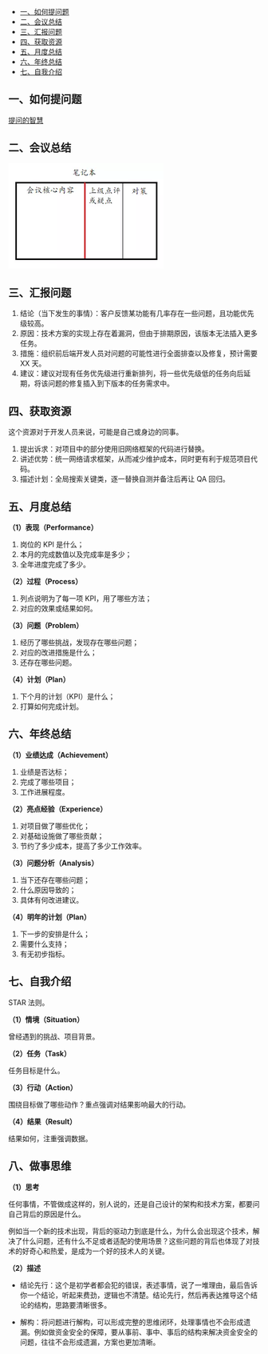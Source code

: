 <!-- TOC -->

- [一、如何提问题](#一如何提问题)
- [二、会议总结](#二会议总结)
- [三、汇报问题](#三汇报问题)
- [四、获取资源](#四获取资源)
- [五、月度总结](#五月度总结)
- [六、年终总结](#六年终总结)
- [七、自我介绍](#七自我介绍)

<!-- /TOC -->

## 一、如何提问题

[提问的智慧](https://www.jianshu.com/p/60dd8e9cd12f)

## 二、会议总结

<img src="../pictures//会议总结法.webp"/>

## 三、汇报问题

1. 结论（当下发生的事情）：客户反馈某功能有几率存在一些问题，且功能优先级较高。
2. 原因：技术方案的实现上存在着漏洞，但由于排期原因，该版本无法插入更多任务。
3. 措施：组织前后端开发人员对问题的可能性进行全面排查以及修复，预计需要 XX 天。
4. 建议：建议对现有任务优先级进行重新排列，将一些优先级低的任务向后延期，将该问题的修复插入到下版本的任务需求中。

## 四、获取资源

这个资源对于开发人员来说，可能是自己或身边的同事。

1. 提出诉求：对项目中的部分使用旧网络框架的代码进行替换。
2. 讲述优势：统一网络请求框架，从而减少维护成本，同时更有利于规范项目代码。
3. 描述计划：全局搜索关键类，逐一替换自测并备注后再让 QA 回归。

## 五、月度总结

**（1）表现（Performance）**

1. 岗位的 KPI 是什么；
2. 本月的完成数值以及完成率是多少；
3. 全年进度完成了多少。

**（2）过程（Process）**

1. 列点说明为了每一项 KPI，用了哪些方法；
2. 对应的效果或结果如何。

**（3）问题（Problem）**

1. 经历了哪些挑战，发现存在哪些问题；
2. 对应的改进措施是什么；
3. 还存在哪些问题。

**（4）计划（Plan）**

1. 下个月的计划（KPI）是什么；
2. 打算如何完成计划。

## 六、年终总结

**（1）业绩达成（Achievement）**

1. 业绩是否达标；
2. 完成了哪些项目；
3. 工作进展程度。

**（2）亮点经验（Experience）**

1. 对项目做了哪些优化；
2. 对基础设施做了哪些贡献；
3. 节约了多少成本，提高了多少工作效率。

**（3）问题分析（Analysis）**

1. 当下还存在哪些问题；
2. 什么原因导致的；
3. 具体有何改进建议。

**（4）明年的计划（Plan）**

1. 下一步的安排是什么；
2. 需要什么支持；
3. 有无初步指标。

## 七、自我介绍

STAR 法则。

**（1）情境（Situation）**

曾经遇到的挑战、项目背景。

**（2）任务（Task）**

任务目标是什么。

**（3）行动（Action）**

围绕目标做了哪些动作？重点强调对结果影响最大的行动。

**（4）结果（Result）**

结果如何，注重强调数据。

## 八、做事思维

**（1）思考**

任何事情，不管做成这样的，别人说的，还是自己设计的架构和技术方案，都要问自己背后的原因是什么。

例如当一个新的技术出现，背后的驱动力到底是什么，为什么会出现这个技术，解决了什么问题，还有什么不足或者适配的使用场景？这些问题的背后也体现了对技术的好奇心和热爱，是成为一个好的技术人的关键。

**（2）描述**

- 结论先行：这个是初学者都会犯的错误，表述事情，说了一堆理由，最后告诉你一个结论，听起来费劲，逻辑也不清楚。结论先行，然后再表达推导这个结论的结构，思路要清晰很多。

- 解构：将问题进行解构，可以形成完整的思维闭环，处理事情也不会形成遗漏。例如做资金安全的保障，要从事前、事中、事后的结构来解决资金安全的问题，往往不会形成遗漏，方案也更加清晰。
